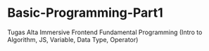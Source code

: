 # Basic-Programming-Part1
Tugas Alta Immersive Frontend Fundamental Programming (Intro to Algorithm, JS, Variable, Data Type, Operator)
